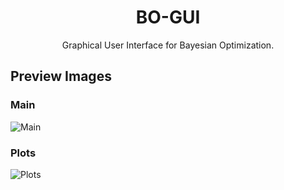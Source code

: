 <h1 align="center">BO-GUI</h1>
<p align="center">
Graphical User Interface for Bayesian Optimization.
</p>

## Preview Images
### Main
![Main](https://github.com/OkayJerry/bo-gui/assets/70593138/99c3285c-5a09-410c-8dc9-c7d2959815f5)


### Plots
![Plots](https://github.com/OkayJerry/bo-gui/assets/70593138/30433b0c-09e5-4b33-9ac0-435e33ec7c61)
